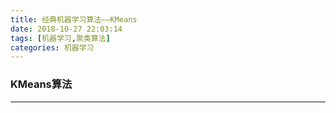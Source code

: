 ```yaml
---
title: 经典机器学习算法——KMeans
date: 2018-10-27 22:03:14
tags: [机器学习,聚类算法]
categories: 机器学习
---
```


### KMeans算法

---

